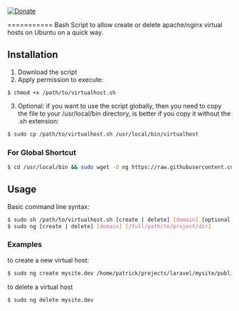[![Donate](https://img.shields.io/badge/Donate-PayPal-green.svg)](https://www.paypal.com/cgi-bin/webscr?cmd=_s-xclick&hosted_button_id=Y2JHAQRU77CCE)

===========
Bash Script to allow create or delete apache/nginx virtual hosts on Ubuntu on a quick way.

## Installation ##

1. Download the script
2. Apply permission to execute:

```
$ chmod +x /path/to/virtualhost.sh
```

3. Optional: if you want to use the script globally, then you need to copy the file to your /usr/local/bin directory, is better
if you copy it without the .sh extension:

```bash
$ sudo cp /path/to/virtualhost.sh /usr/local/bin/virtualhost
```

### For Global Shortcut ###

```bash
$ cd /usr/local/bin && sudo wget -O ng https://raw.githubusercontent.com/patrickcurl/ngTool/master/ng && sudo chmod +x /usr/local/bin/ng
```

## Usage ##

Basic command line syntax:

```bash
$ sudo sh /path/to/virtualhost.sh [create | delete] [domain] [optional host_dir]
$ sudo ng [create | delete] [domain] [/full/path/to/project/dir]
```

### Examples ###

to create a new virtual host:

```bash
$ sudo ng create mysite.dev /home/patrick/projects/laravel/mysite/public
```
to delete a virtual host

```bash
$ sudo ng delete mysite.dev
```